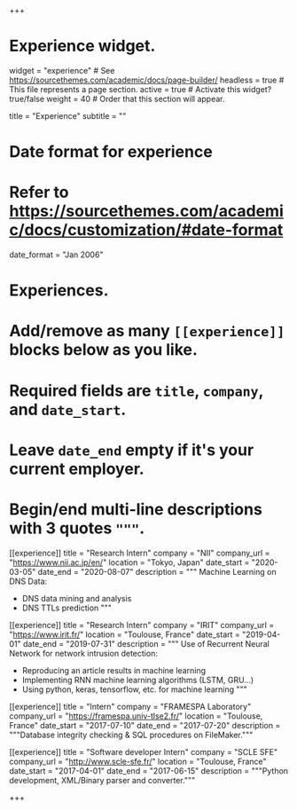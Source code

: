 +++
# Experience widget.
widget = "experience"  # See https://sourcethemes.com/academic/docs/page-builder/
headless = true  # This file represents a page section.
active = true  # Activate this widget? true/false
weight = 40  # Order that this section will appear.

title = "Experience"
subtitle = ""

# Date format for experience
#   Refer to https://sourcethemes.com/academic/docs/customization/#date-format
date_format = "Jan 2006"

# Experiences.
#   Add/remove as many `[[experience]]` blocks below as you like.
#   Required fields are `title`, `company`, and `date_start`.
#   Leave `date_end` empty if it's your current employer.
#   Begin/end multi-line descriptions with 3 quotes `"""`.

[[experience]]
  title = "Research Intern"
  company = "NII"
  company_url = "https://www.nii.ac.jp/en/"
  location = "Tokyo, Japan"
  date_start = "2020-03-05"
  date_end = "2020-08-07"
  description = """ Machine Learning on DNS Data:</br>

  * DNS data mining and analysis 
  * DNS TTLs prediction
  """

[[experience]]
  title = "Research Intern"
  company = "IRIT"
  company_url = "https://www.irit.fr/"
  location = "Toulouse, France"
  date_start = "2019-04-01"
  date_end = "2019-07-31"
  description = """ Use of Recurrent Neural Network for network intrusion detection:</br>

  * Reproducing an article results in machine learning 
  * Implementing RNN machine learning algorithms (LSTM, GRU...) 
  * Using python, keras, tensorflow, etc. for machine learning
  """

[[experience]]
  title = "Intern"
  company = "FRAMESPA Laboratory"
  company_url = "https://framespa.univ-tlse2.fr/"
  location = "Toulouse, France"
  date_start = "2017-07-10"
  date_end = "2017-07-20"
  description = """Database integrity checking & SQL procedures on FileMaker."""

  [[experience]]
  title = "Software developer Intern"
  company = "SCLE SFE"
  company_url = "http://www.scle-sfe.fr/"
  location = "Toulouse, France"
  date_start = "2017-04-01"
  date_end = "2017-06-15"
  description = """Python development, XML/Binary parser and converter."""

+++
